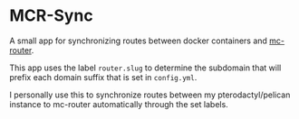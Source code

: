 # MCR-Sync
A small app for synchronizing routes between docker containers and [mc-router](https://github.com/itzg/mc-router/).

This app uses the label `router.slug` to determine the subdomain that will prefix each domain suffix that is set in `config.yml`.

I personally use this to synchronize routes between my pterodactyl/pelican instance to mc-router automatically through the set labels.
